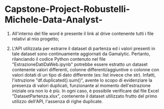 # Capstone-Project-Robustelli-Michele-Data-Analyst-

1) All'interno del file word è presente il link al drive contenente tutti i file relativi al mio progetto;

2) L'API utilizzata per estrarre il dataset di partenza ed i valori presenti in tale dataset sono continuamente aggiornati da Gamalytic. Pertanto, rilanciando il codice Python contenuto nel file "EstrazioneDatiDaWeb.ipynb" potrebbe essere estratto un dataset contenente valori differenti, colonne differenti/aggiuntive o colonne con valori dotati di un  tipo di dato differente (es: list invece che str). Infatti, l'istruzione "df.duplicated().sum()", avente lo scopo di evidenziare la presenza di valori duplicati, funzionante al momento dell'estrazione iniziale ora non lo è più.
In ogni caso, è possibile verificare dal file Excel "DatasetPartenza.xlsx", contenente il dataset utilizzato frutto del primo utilizzo dell'API, l'assenza di righe duplicate.
